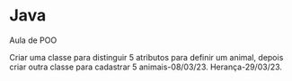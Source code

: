 # Java
Aula de POO

Criar uma classe para  distinguir 5 atributos para definir um animal, depois criar outra classe para cadastrar 5 animais-08/03/23.
Herança-29/03/23.
